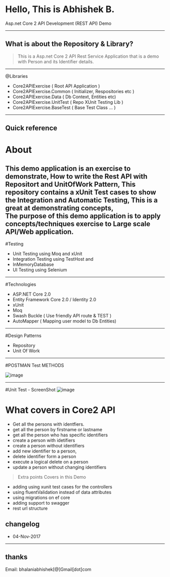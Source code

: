# Hello, This is Abhishek B.  

Asp.net Core 2 API Development (REST API) Demo

----
## What is about the Repository & Library?


> This is a Asp.net Core 2 API Rest Service Application that is a demo with Person and its Identifier details.

----
@Libraries

* Core2APIExercise ( Root API Application )
* Core2APIExercise.Common ( Initializer, Respositories etc )
* Core2APIExercise.Data ( Db Context, Entities etc)
* Core2APIExercise.UnitTest ( Repo XUnit Testing Lib )
* Core2APIExercise.BaseTest ( Base Test Class ... )

----
## Quick reference
# About 
 
This demo application is an exercise to demonstrate, How to write the Rest API with Repositort and UnitOfWork Pattern,
This repository contains a xUnit Test cases to show the Integration and Automatic Testing, 
This is a great at demonstrating concepts,  
The purpose of this demo application is to apply concepts/techniques exercise to Large scale API/Web application.
----

#Testing
* Unit Testing using Moq and xUnit
* Integration Testing using TestHost and 
* InMemoryDatabase
* UI Testing using Selenium
----

#Technologies

* ASP.NET Core 2.0
* Entity Framework Core 2.0 / Identity 2.0
* xUnit
* Moq
* Swash Buckle ( Use friendly API route & TEST )
* AutoMapper ( Mapping user model to Db Entities)
----

#Design Patterns

* Repository
* Unit Of Work
----

#POSTMAN Test METHODS

<img src="https://image.ibb.co/gPfxaw/image.png" alt="image" border="0" />

----
#Unit Test - ScreenShot
<img src="https://image.ibb.co/dY5DYG/image.png" alt="image" border="0">


# What covers in Core2 API

*  Get all the persons with identfiers.
*  get all the person by firstname or lastname
*  get all the person who has specific identifiers
*  create a person with idetifiers
*  create a person without identifiers
*  add new identifier to a person,
*  delete identifier form a person
*  execute a logical delete on a person
*  update a person without changing identifiers
    

>Extra points Covers in this Demo
* adding using xunit test cases for the controllers
* using fluentValidation instead of data attributes
* using migrations on ef core
* adding support to swagger
* rest url structure

## changelog
* 04-Nov-2017 

----
## thanks
Email: bhalaniabhishek[@]Gmail[dot]com

 
